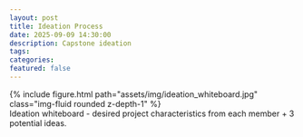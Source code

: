 ```yaml
---
layout: post
title: Ideation Process
date: 2025-09-09 14:30:00
description: Capstone ideation
tags:
categories: 
featured: false
---
```


<div class="row mt-3">
    <div class="col-sm mt-3 mt-md-0">
        {% include figure.html path="assets/img/ideation_whiteboard.jpg" class="img-fluid rounded z-depth-1" %}
    </div>
</div>
<div class="caption">
    Ideation whiteboard - desired project characteristics from each member + 3 potential ideas.
</div>